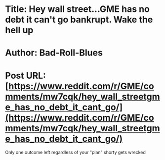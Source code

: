 # Title: Hey wall street...GME has no debt it can't go bankrupt. Wake the hell up
# Author: Bad-Roll-Blues
# Post URL: [https://www.reddit.com/r/GME/comments/mw7cqk/hey_wall_streetgme_has_no_debt_it_cant_go/](https://www.reddit.com/r/GME/comments/mw7cqk/hey_wall_streetgme_has_no_debt_it_cant_go/)


Only one outcome left regardless of your "plan" shorty gets wrecked